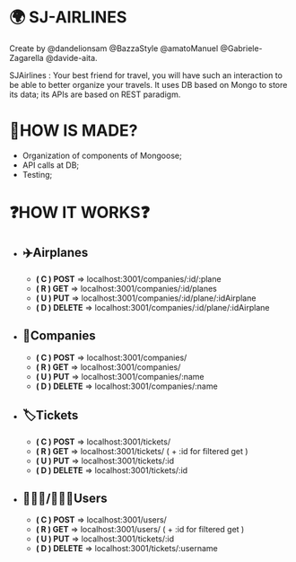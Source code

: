 ﻿# 🌍 SJ-AIRLINES
Create by @dandelionsam @BazzaStyle @amatoManuel @Gabriele-Zagarella @davide-aita.

SJAirlines : Your best friend for travel, you will have such an interaction to be able to better organize your travels. It uses DB based on Mongo to store its data; its APIs are based on REST paradigm.

# 🔧HOW IS MADE?

 - Organization of components of Mongoose;
 - API calls at DB;
 - Testing;

# ❓HOW IT WORKS❓
 - ## ✈️Airplanes
	 -  **( C )	POST** => localhost:3001/companies/:id/:plane
	 - **( R )	   GET** => localhost:3001/companies/:id/planes
	 -  **( U ) PUT** => localhost:3001/companies/:id/plane/:idAirplane
   -  **( D ) DELETE** => localhost:3001/companies/:id/plane/:idAirplane

 - ##  🏢Companies
	 -  **( C )	POST** => localhost:3001/companies/
	 - **( R )	   GET** => localhost:3001/companies/
	 -  **( U ) PUT** => localhost:3001/companies/:name
   -  **( D ) DELETE** => localhost:3001/companies/:name


 - ##   🏷Tickets
	 -  **( C )	POST** => localhost:3001/tickets/
	 - **( R )	   GET** => localhost:3001/tickets/ ( + :id for filtered get )
	 -  **( U ) PUT** => localhost:3001/tickets/:id
   -  **( D ) DELETE** => localhost:3001/tickets/:id


 - ##   🙎🏼‍♂️/🙍🏼‍♀️Users
	 -  **( C )	POST** => localhost:3001/users/
	 - **( R )	   GET** => localhost:3001/users/ ( + :id for filtered get )
	 -  **( U ) PUT** => localhost:3001/tickets/:id
   -  **( D ) DELETE** => localhost:3001/tickets/:username
